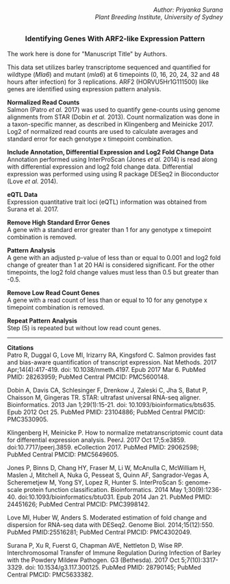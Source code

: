 ###### <div align="right"> Author: Priyanka Surana </div> <div align="right"> Plant Breeding Institute, University of Sydney </div>

### <div align="center"> Identifying Genes With ARF2-like Expression Pattern </div> 

The work here is done for "Manuscript Title" by Authors.

This data set utilizes barley transcriptome sequenced and quantified for wildtype (*Mla6*) and mutant (*mla6*) at 6 timepoints (0, 16, 20, 24, 32 and 48 hours after infection) for 3 replications. ARF2 (HORVU5Hr1G111500) like genes are identified using expression pattern analysis.

**Normalized Read Counts**
</br> Salmon (Patro *et al.* 2017) was used to quantify gene-counts using genome alignments from STAR (Dobin *et al.* 2013). Count normalization was done in a taxon-specific manner, as described in Klingenberg and Meinicke 2017. Log2 of normalized read counts are used to calculate averages and standard error for each genotype x timepoint combination.

**Include Annotation, Differential Expression and Log2 Fold Change Data**
</br> Annotation performed using InterProScan (Jones *et al.* 2014) is read along with differential expression and log2 fold change data. Differential expression was performed using using R package DESeq2 in Bioconductor (Love *et al.* 2014). 

**eQTL Data**
</br> Expression quantitative trait loci (eQTL) information was obtained from Surana et al. 2017.

**Remove High Standard Error Genes**
</br> A gene with a standard error greater than 1 for any genotype x timepoint combination is removed.

**Pattern Analysis**
</br> A gene with an adjusted p-value of less than or equal to 0.001 and log2 fold change of greater than 1 at 20 HAI is considered significant. For the other timepoints, the log2 fold change values must less than 0.5 but greater than -0.5.

**Remove Low Read Count Genes**
</br> A gene with a read count of less than or equal to 10 for any genotype x timepoint combination is removed.

**Repeat Pattern Analysis**
</br> Step (5) is repeated but without low read count genes.

----

**Citations**
</br> Patro R, Duggal G, Love MI, Irizarry RA, Kingsford C. Salmon provides fast and bias-aware quantification of transcript expression. Nat Methods. 2017 Apr;14(4):417-419. doi: 10.1038/nmeth.4197. Epub 2017 Mar 6. PubMed PMID: 28263959; PubMed Central PMCID: PMC5600148.

Dobin A, Davis CA, Schlesinger F, Drenkow J, Zaleski C, Jha S, Batut P, Chaisson M, Gingeras TR. STAR: ultrafast universal RNA-seq aligner. Bioinformatics. 2013 Jan 1;29(1):15-21. doi: 10.1093/bioinformatics/bts635. Epub 2012 Oct 25. PubMed PMID: 23104886; PubMed Central PMCID: PMC3530905.

Klingenberg H, Meinicke P. How to normalize metatranscriptomic count data for differential expression analysis. PeerJ. 2017 Oct 17;5:e3859. doi:10.7717/peerj.3859. eCollection 2017. PubMed PMID: 29062598; PubMed Central PMCID: PMC5649605.

Jones P, Binns D, Chang HY, Fraser M, Li W, McAnulla C, McWilliam H, Maslen J, Mitchell A, Nuka G, Pesseat S, Quinn AF, Sangrador-Vegas A, Scheremetjew M, Yong SY, Lopez R, Hunter S. InterProScan 5: genome-scale protein function classification. Bioinformatics. 2014 May 1;30(9):1236-40. doi:10.1093/bioinformatics/btu031. Epub 2014 Jan 21. PubMed PMID: 24451626; PubMed Central PMCID: PMC3998142.

Love MI, Huber W, Anders S. Moderated estimation of fold change and dispersion for RNA-seq data with DESeq2. Genome Biol. 2014;15(12):550. PubMed PMID:25516281; PubMed Central PMCID: PMC4302049.

Surana P, Xu R, Fuerst G, Chapman AVE, Nettleton D, Wise RP. Interchromosomal Transfer of Immune Regulation During Infection of Barley with the Powdery Mildew Pathogen. G3 (Bethesda). 2017 Oct 5;7(10):3317-3329. doi: 10.1534/g3.117.300125. PubMed PMID: 28790145; PubMed Central PMCID: PMC5633382.
